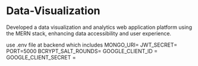# Data-Visualization
Developed a data visualization and analytics web application platform using the MERN stack, enhancing data accessibility and user experience.

use .env file at backend which includes 
MONGO_URI=<Your Mongoo Uri>
JWT_SECRET= <Your Jwt secrete>
PORT=5000
BCRYPT_SALT_ROUNDS=<Your Salt round>
GOOGLE_CLIENT_ID = <Your goggle Client Id>
GOOGLE_CLIENT_SECRET = <Your google client secrete>
